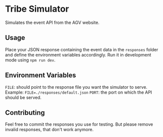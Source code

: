 # Tribe Simulator

Simulates the event API from the AGV website.

## Usage

Place your JSON response containing the event data in the `responses` folder and define the environment variables accordingly.
Run it in development mode using `npm run dev`.

## Environment Variables

`FILE`: should point to the response file you want the simulator to serve. Example: `FILE=./responses/default.json`
`PORT`: the port on which the API should be served.

## Contributing

Feel free to commit the responses you use for testing. But please remove invalid responses, that don't work anymore.
